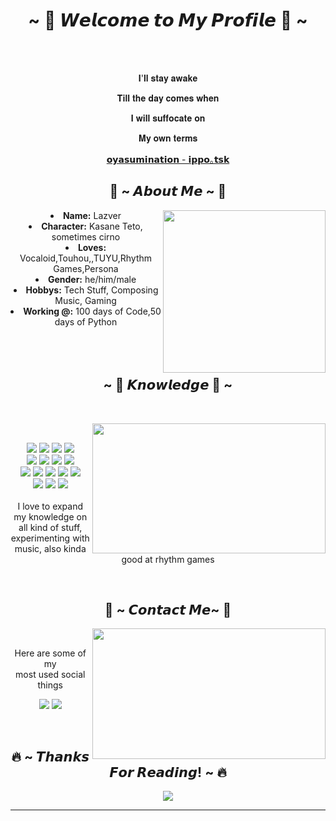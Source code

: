 <body>
  <center>
<h1 align="center">~ 👾 𝙒𝙚𝙡𝙘𝙤𝙢𝙚 𝙩𝙤 𝙈𝙮 𝙋𝙧𝙤𝙛𝙞𝙡𝙚 👾 ~</h1>
<br>
<div align="center">
  </a>
    <br>
  <p>𝐈'𝐥𝐥 𝐬𝐭𝐚𝐲 𝐚𝐰𝐚𝐤𝐞</p>
  <p>𝐓𝐢𝐥𝐥 𝐭𝐡𝐞 𝐝𝐚𝐲 𝐜𝐨𝐦𝐞𝐬 𝐰𝐡𝐞𝐧</p>
  <p>𝐈 𝐰𝐢𝐥𝐥 𝐬𝐮𝐟𝐟𝐨𝐜𝐚𝐭𝐞 𝐨𝐧</p>
<p>𝐌𝐲 𝐨𝐰𝐧 𝐭𝐞𝐫𝐦𝐬</p>
<p><a href="https://youtu.be/GyjpqeKqzaQ">𝗼𝘆𝗮𝘀𝘂𝗺𝗶𝗻𝗮𝘁𝗶𝗼𝗻 - 𝗶𝗽𝗽𝗼｡𝘁𝘀𝗸</a><p>
  
</div>
    <div align="center">
<div>
<h2 align="center"> 🦊 ~ 𝘼𝙗𝙤𝙪𝙩 𝙈𝙚 ~ 🦊 </h2>
  <div align="center">
<img src="https://media1.tenor.com/m/twQDtdupDTYAAAAC/touhou-cirno.gif" align="right" width="260"/>
  </div>
<li>
 <b>Name:</b> Lazver</li>
<li>
<b>Character:</b> Kasane Teto, sometimes cirno
</li>
<li>
<b>Loves:</b> Vocaloid,Touhou,,TUYU,Rhythm Games,Persona
</li>
<li>
<b>Gender:</b> he/him/male
</li>
<li>
<b>Hobbys:</b> Tech Stuff, Composing Music, Gaming
</li>
<li>
<b>Working @:</b> 100 days of Code,50 days of Python
</li>
<br><br><br>
</div>
<div>
<h2 align="center">            ~ 📇 𝙆𝙣𝙤𝙬𝙡𝙚𝙙𝙜𝙚 📇 ~</h2>
<br>
<p>
  <div align="center">
    <img src="https://media1.tenor.com/m/ZvA_GV3GkqwAAAAd/birdbrain-jamie-paige.gif" align="right" width="373.5px" height="208.5px">
  </div>
</div>
<div>
  <br>
  <p align="center">
    <img src="https://img.shields.io/badge/html5-%23E34F26.svg?&style=for-the-badge&logo=html5&logoColor=white"/>
    <img src="https://img.shields.io/badge/css3-%231572B6.svg?&style=for-the-badge&logo=css3&logoColor=white"/>
    <img src="https://img.shields.io/badge/javascript-%23323330.svg?&style=for-the-badge&logo=javascript&logoColor=%23F7DF1E"/>
    <img src="https://img.shields.io/badge/typescript-%233178C6.svg?&style=for-the-badge&logo=typescript&logoColor=white"/>
    <br>
    <img src="https://img.shields.io/badge/php-%23777BB4.svg?&style=for-the-badge&logo=php&logoColor=white"/>
    <img src="https://img.shields.io/badge/python-%233776AB.svg?&style=for-the-badge&logo=python&logoColor=white"/>
    <img src="https://img.shields.io/badge/java-%23007396.svg?&style=for-the-badge&logo=java&logoColor=white"/>
    <img src="https://img.shields.io/badge/kotlin-%237F52FF.svg?&style=for-the-badge&logo=kotlin&logoColor=white"/>
    <br>
    <img src="https://img.shields.io/badge/laravel-%23FF2D20.svg?&style=for-the-badge&logo=laravel&logoColor=white"/>
    <img src="https://img.shields.io/badge/express.js-%23000000.svg?&style=for-the-badge&logo=express&logoColor=white"/>
    <img src="https://img.shields.io/badge/react-%2361DAFB.svg?&style=for-the-badge&logo=react&logoColor=black"/>
    <img src="https://img.shields.io/badge/vue.js-%234FC08D.svg?&style=for-the-badge&logo=vue.js&logoColor=white"/>
    <img src="https://img.shields.io/badge/tailwindcss-%2306B6D4.svg?&style=for-the-badge&logo=tailwindcss&logoColor=white"/>
    <br>
    <img src="https://img.shields.io/badge/unity-%23000000.svg?&style=for-the-badge&logo=unity&logoColor=white"/>
    <img src="https://img.shields.io/badge/godot-%23478CBF.svg?&style=for-the-badge&logo=godot-engine&logoColor=white"/>
    <img src="https://img.shields.io/badge/lua-%232C2D72.svg?&style=for-the-badge&logo=lua&logoColor=white"/>
    <br><br>
    I love to expand my knowledge on all kind of stuff, experimenting with music, also kinda good at rhythm games
  </p>
  <br>
<h2 align="center">           📝 ~ 𝘾𝙤𝙣𝙩𝙖𝙘𝙩 𝙈𝙚~ 📝</h2>
  <div align="center">
<img src="https://media1.tenor.com/m/mH6orQt1MkEAAAAC/teto-kasane.gif" align="right" width="373.5px" height="208.5px">
  </div>
<br>
<p align="center">Here are some of my <br>
most used social things</p>
<p align="center"><a href="https://www.instagram.com/unravellingsaitei" target="_blank"><img src="https://img.shields.io/badge/unravellingsaitei%20-%231DA1F2.svg?&style=for-the-badge&logo=Twitter&logoColor=white"/></a> <a href="https://discord.me/motionime" target="_blank"><img src="https://img.shields.io/badge/MotionIme%20-%237289DA.svg?&style=for-the-badge&logo=discord&logoColor=white"/></a></p>
</div>
<br>
<div>
<h2 align="center">🔥 ~ 𝙏𝙝𝙖𝙣𝙠𝙨 𝙁𝙤𝙧 𝙍𝙚𝙖𝙙𝙞𝙣𝙜! ~ 🔥</h2>
<div align="center">
<img src="https://media1.tenor.com/m/fAk3pBJvppoAAAAd/channel-castation-magical-girl-miku.gif">
</div>
<hr>
</div>
</div>
    </center>
</body>

